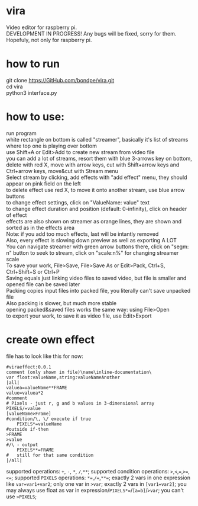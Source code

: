 # vira
Video editor for raspberry pi.<br />
DEVELOPMENT IN PROGRESS! Any bugs will be fixed, sorry for them.<br />
Hopefuly, not only for raspberry pi.
# how to run
git clone https://GitHub.com/bondpe/vira.git<br />
cd vira<br />
python3 interface.py
# how to use:
run program<br />
white rectangle on bottom is called "streamer", basically it's list of streams where top one is playing over bottom<br />
use Shift+A or Edit>Add to create new stream from video file<br />
you can add a lot of streams, resort them with blue 3-arrows key on bottom, delete with red X, move with arrow keys, cut with Shift+arrow keys and Ctrl+arrow keys, move&cut with Stream menu<br />
Select stream by clicking, add effects with "add effect" menu, they should appear on pink field on the left<br />
to delete effect use red X, to move it onto another stream, use blue arrow buttons<br />
to change effect settings, click on "ValueName: value" text<br />
to change effect duration and position (default: 0-infinity), click on header of effect<br />
effects are also shown on streamer as orange lines, they are shown and sorted as in the effects area<br />
Note: if you add too much effects, last will be intantly removed<br />
Also, every effect is slowing down preview as well as exporting A LOT<br />
You can navigate streamer with green arrow buttons there, click on "segm: n" button to seek to stream, click on "scale:n%" for changing streamer scale<br />
To save your work, File>Save, File>Save As or Edit>Pack, Ctrl+S, Ctrl+Shift+S or Ctrl+P<br />
Saving equals just linking video files to saved video, but file is smaller and opened file can be saved later<br />
Packing copies input files into packed file, you literally can't save unpacked file<br />
Also packing is slower, but much more stable<br />
opening packed&saved files works the same way: using File>Open<br />
to export your work, to save it as video file, use Edit>Export<br />
# create own effect
file has to look like this for now:
```
#viraeffect:0.0.1
comment (only shown in file)\name\inline-documentation\
var float:valueName,string:valueNameAnother
|all|
valuea=valueName**FRAME
value=valuea*2
#comment
# Pixels - just r, g and b values in 3-dimensional array
PIXELS/=value
[valueName>Frame]
#condition/\, \/ execute if true
    PIXELS*=valueName
#outside if-then
>FRAME
>value
#/\ - output
    PIXELS**=FRAME
#   still for that same condition
|/all|
```
supported operations: `+`, `-`, `*`, `/`,`**`;
supported condition operations: `>`,`<`,`=`,`>=`,`<=`;
supported `PIXELS` operations: `*=`,`/=`,`**=`;
exactly 2 vars in one expression like `var=var1+var2`;
only one var in `>var`;
exactly 2 vars in `[var1=var2]`;
you may always use float as var in expression/`PIXELS*=`/`[a=b]`/`>var`;
you can't use `>PIXELS`;
